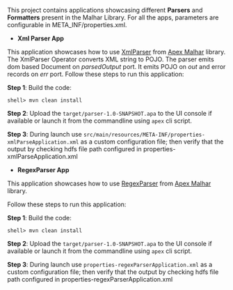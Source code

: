 This project contains applications showcasing different **Parsers** and **Formatters** present in the Malhar Library. For all the apps, parameters are configurable in META_INF/properties.xml.

* **Xml Parser App**

This application showcases how to use [XmlParser](https://datatorrent.com/docs/apidocs/com/datatorrent/lib/parser/XmlParser.html)
from [Apex Malhar](https://github.com/apache/apex-malhar) library. The XmlParser Operator converts XML string to POJO.
The parser emits dom based Document on *parsedOutput* port. It emits POJO on *out* and error records on *err* port.
Follow these steps to run this application:

**Step 1**: Build the code:

    shell> mvn clean install

**Step 2**: Upload the `target/parser-1.0-SNAPSHOT.apa` to the UI console if available or launch it from
the commandline using `apex` cli script.

**Step 3**: During launch use `src/main/resources/META-INF/properties-xmlParseApplication.xml` as a custom configuration file; then verify
that the output by checking hdfs file path configured in properties-xmlParseApplication.xml

* **RegexParser App**

This application showcases how to use [RegexParser](https://datatorrent.com/docs/apidocs/com/datatorrent/contrib/parser/RegexParser.html) from [Apex Malhar](https://github.com/apache/apex-malhar) library.

Follow these steps to run this application:

**Step 1**: Build the code:

    shell> mvn clean install

**Step 2**: Upload the `target/parser-1.0-SNAPSHOT.apa` to the UI console if available or launch it from
the commandline using `apex` cli script.

**Step 3**: During launch use `properties-regexParserApplication.xml` as a custom configuration file; then verify
that the output by checking hdfs file path configured in properties-regexParserApplication.xml